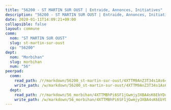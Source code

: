 ```yaml
---
title: "56200 - ST MARTIN SUR OUST | Entraide, Annonces, Initiatives"
description: "56200 - ST MARTIN SUR OUST | Entraide, Annonces, Initiatives"
date: 2020-01-11T14:09:21+09:00
collapsible: false
layout: commune
comm:
  nom: "ST MARTIN SUR OUST"
  slug: st-martin-sur-oust
  cp: "56200"
dept:
  nom: "Morbihan"
  slug: morbihan
  num: "56"
peerpad:
  comm:
    read_path: /r/markdown/56200_st-martin-sur-oust/4XTTM9AnZ3T34s1As64T65ngPcywDqfAW5fSbXjovCtjS74Vg
    write_path: /w/markdown/56200_st-martin-sur-oust/4XTTM9AnZ3T34s1As64T65ngPcywDqfAW5fSbXjovCtjS74Vg-K3TgUb3D1qLi7qaCjVVkKQrSzUHzoieCBXuk9kWrQVpKbDsPA7UMiyG9yWPCMro1G8JKMBpXMx4pUfFAWK16rTpSGYrdmu5UFpBUK3xHf46PqdTJVtWa6bctc13KPVi57TEdVPxW
  dept:
    read_path: /r/markdown/56_morbihan/4XTTMBhPi6SF1jGwmjy3XBA4sK6EbYDun44EYwF3irZ7aBa5U
    write_path: /w/markdown/56_morbihan/4XTTMBhPi6SF1jGwmjy3XBA4sK6EbYDun44EYwF3irZ7aBa5U-K3TgV3HyhWtqSpmJ2GGLPRtHigVTcxkFRVLMX5R66UyRAN55PNUQgmTNwaDuJmWps9EVWQzncDySYbA7Pg7qEdRXsayrZysPHK4HeKM3FG1U8vQvyUvaDoFo4L4Z8coFC71q4zES
---
```


